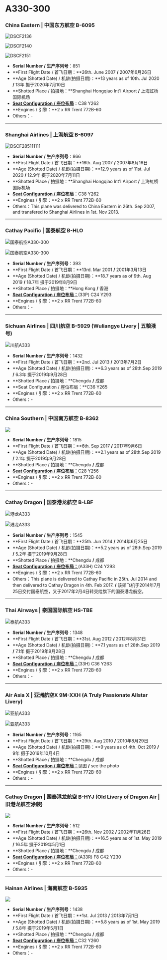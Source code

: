 # A330-300

### China Eastern | 中国东方航空 B-6095

![DSCF2136](http://blog.eternityqjl.top/DSCF2136.jpg)

![DSCF2140](http://blog.eternityqjl.top/DSCF2140.jpg)

![DSCF2151](http://blog.eternityqjl.top/DSCF2151.jpg)

- **Serial Number / 生产序列号**：851
- **First Flight Date / 首飞日期：**26th. June 2007  **/**  2007年6月26日
- **Age (Shotted Date) / 机龄(拍摄日期)：**13 years as of 10th. Jul 2020  **/**  13年  摄于2020年7月10日
- **Shotted Place / 拍摄地：**Shanghai Hongqiao Int'l Airport  **/**  上海虹桥国际机场
- [**Seat Configuration / 座位布局**](http://www.ceair.com/guide2/dhjd/jxzs.html)：C38 Y262
- **Engines / 引擎：**2 x RR Trent 772B-60
- Others：-

****

### Shanghai Airlines | 上海航空 B-6097

![DSCF285111111](http://blog.eternityqjl.top/DSCF285111111.jpg)

- **Serial Number / 生产序列号**：866
- **First Flight Date / 首飞日期：**16th. Aug 2007  **/**  2007年8月16日
- **Age (Shotted Date) / 机龄(拍摄日期)：**12.9 years as of 11st. Jul 2020  **/**  12.9年  摄于2020年7月11日
- **Shotted Place / 拍摄地：**Shanghai Hongqiao Int'l Airport  **/**  上海虹桥国际机场
- [**Seat Configuration / 座位布局**](http://www.ceair.com/guide2/dhjd/jxzs.html)：C38 Y262
- **Engines / 引擎：**2 x RR Trent 772B-60
- Others：This plane was delivered to China Eastern in 26th. Sep 2007, and transfered to Shanghai Airlines in 1st. Nov 2013.

****

### Cathay Pacific | 国泰航空     B-HLO

![国泰航空A330-300](http://cdn.eternityqjl.top/A333_CX_B-HLO_1.jpg)

![国泰航空A330-300](http://cdn.eternityqjl.top/A333_CX_B-HLO_2.jpg)

- **Serial Number / 生产序列号**：393
- **First Flight Date / 首飞日期：**13rd. Mar 2001  **/**  2001年3月13日
- **Age (Shotted Date) / 机龄(拍摄日期)：**18.7 years as of 9th. Aug 2019  **/**  18.7年  摄于2019年8月9日
- **Shotted Place / 拍摄地：**Hong Kong  **/**  香港
- [**Seat Configuration / 座位布局：**](https://www.cathaypacific.com/cx/sc_CN/travel-information/flying-with-us/aircraft-and-fleet/airbus-a330/a330.html)(33P) C24 Y293
- **Engines / 引擎：**2 x RR Trent 772B-60
- Others：-

****

### Sichuan Airlines | 四川航空     B-5929 (Wuliangye Livery | 五粮液号)

![川航A333](http://cdn.eternityqjl.top/A333_3U_B-5929%E4%BA%94%E7%B2%AE%E6%B6%B2%E5%8F%B7.jpg)

- **Serial Number / 生产序列号**：1432
- **First Flight Date / 首飞日期：**2nd. Jul 2013  **/**  2013年7月2日
- **Age (Shotted Date) / 机龄(拍摄日期)：**6.3 years as of 28th.Sep 2019  **/**  6.3年  摄于2019年9月28日
- **Shotted Place / 拍摄地：**Chengdu  **/**  成都
- **Seat Configuration / 座位布局：**C36 Y265
- **Engines / 引擎：**2 x RR Trent 772B-60
- Others：-

****

### China Southern | 中国南方航空     B-8362

![](http://cdn.eternityqjl.top/A333_CZ_B-8362_1.jpg)

- **Serial Number / 生产序列号**：1815
- **First Flight Date / 首飞日期：**6th. Sep 2017  **/**  2017年9月6日
- **Age (Shotted Date) / 机龄(拍摄日期)：**2.1 years as of 28th.Sep 2019  **/**  2.1年  摄于2019年9月28日
- **Shotted Place / 拍摄地：**Chengdu  **/**  成都
- [**Seat Configuration / 座位布局：**](https://www.csair.com/cn/tourguide/flight_service/cabin_layout/kongke/18h1sp092nli2.shtml)C28 Y256
- **Engines / 引擎：**2 x RR Trent 772B-60
- Others：-

****

### Cathay Dragon | 国泰港龙航空     B-LBF

![港龙A333](http://cdn.eternityqjl.top/A333_KA_B-LBF_3.jpg)

![港龙A333](http://cdn.eternityqjl.top/A333_KA_B-LBF_2.jpg)

- **Serial Number / 生产序列号**：1545
- **First Flight Date / 首飞日期：**25th. Jun 2014  **/**  2014年6月25日
- **Age (Shotted Date) / 机龄(拍摄日期)：**5.2 years as of 28th.Sep 2019  **/**  5.2年  摄于2019年9月28日
- **Shotted Place / 拍摄地：**Chengdu  **/**  成都
- [**Seat Configuration / 座位布局：**](https://www.cathaypacific.com/cx/sc_CN/travel-information/flying-with-us/aircraft-and-fleet/cathaydragon-airbus/a330.html?cxsource=TOP-NAV_EXPERIENCE_3_2)(A33H) C24 Y293
- **Engines / 引擎：**2 x RR Trent 772B-60
- Others：This plane is delivered to Cathay Pacific in 25th. Jul 2014 and then delivered to Cathay Dragon in 4th. Feb 2017.  **/**  该架飞机于2014年7月25日交付国泰航空，又于2017年2月4日转交给旗下的国泰港龙航空。

****

### Thai Airways | 泰国国际航空     HS-TBE

![泰航A333](http://cdn.eternityqjl.top/A333_TG_HS-TBE.jpg)

- **Serial Number / 生产序列号**：1348
- **First Flight Date / 首飞日期：**31st. Aug 2012  **/**  2012年8月31日
- **Age (Shotted Date) / 机龄(拍摄日期)：**7.1 years as of 28th.Sep 2019  **/**  7.1年  摄于2019年9月28日
- **Shotted Place / 拍摄地：**Chengdu  **/**  成都
- [**Seat Configuration / 座位布局：**](https://www.thaiairways.com/zh_CN/experience_my_thai/our_aircraft/aircraft/33H.page?)(33H) C36 Y263
- **Engines / 引擎：**2 x RR Trent 772B-60
- Others：-

****

### Air Asia X | 亚洲航空X  9M-XXH (A Truly Passionate Allstar Livery)

![亚航A333](http://cdn.eternityqjl.top/A333_D7_9M-XXH_1.jpg)

![亚航A333](http://cdn.eternityqjl.top/A333_D7_9M-XXH_3.jpg)

- **Serial Number / 生产序列号**：1165
- **First Flight Date / 首飞日期：**29th. Aug 2010  **/**  2010年8月29日
- **Age (Shotted Date) / 机龄(拍摄日期)：**9 years as of 4th. Oct 2019  **/**  9年  摄于2019年10月4日
- **Shotted Place / 拍摄地：**Chengdu  **/**  成都
- [**Seat Configuration / 座位布局：**](https://www.airasia.com/cn/zh/inflight-comforts/seat-options.page#airbusA330)见图  **/**  see the photo
- **Engines / 引擎：**2 x RR Trent 772B-60
- Others：-

****

### Cathay Dragon | 国泰港龙航空 B-HYJ (Old Livery of Dragon Air | 旧港龙航空涂装)

![](http://cdn.eternityqjl.top/A333_KA_B-HYJ.jpg)

- **Serial Number / 生产序列号**：512
- **First Flight Date / 首飞日期：**26th. Nov 2002  **/**  2002年11月26日
- **Age (Shotted Date) / 机龄(拍摄日期)：**16.5 years as of 1st. May 2019  **/**  16.5年  摄于2019年5月1日
- **Shotted Place / 拍摄地：**Chengdu  **/**  成都
- [**Seat Configuration / 座位布局：**](https://www.cathaypacific.com/cx/sc_CN/travel-information/flying-with-us/aircraft-and-fleet/cathaydragon-airbus/a330.html?cxsource=TOP-NAV_EXPERIENCE_3_2)(A33R) F8 C42 Y230
- **Engines / 引擎：**2 x RR Trent 772B-60
- Others：-

****

### Hainan Airlines | 海南航空 B-5935

![](http://cdn.eternityqjl.top/A333_HU_B-5935.jpg)

- **Serial Number / 生产序列号**：1438
- **First Flight Date / 首飞日期：**1st. Jul 2013  **/**  2013年7月1日
- **Age (Shotted Date) / 机龄(拍摄日期)：**5.8 years as of 1st. May 2019  **/**  5.8年  摄于2019年5月1日
- **Shotted Place / 拍摄地：**Chengdu  **/**  成都
- [**Seat Configuration / 座位布局：**](https://www.hainanairlines.com/HUPortal/dyn/portal/DisplayPage?COUNTRY_SITE=AT&SITE=CBHZCBHZ&LANGUAGE=CN&PAGE=ASSS#001)C32 Y260
- **Engines / 引擎：**2 x RR Trent 772B-60
- Others：-


